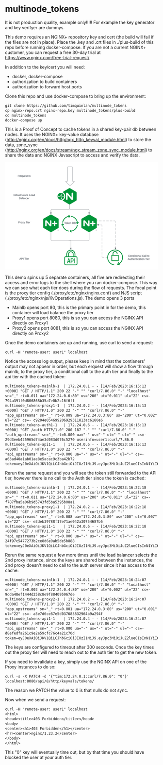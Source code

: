 # multinode_tokens

It is not production quality, example only!!!!! For example the key generator and key verifyer are dummys.  

This demo requires an NGINX+ repository key and cert (the build will fail if the files are not in place). Place the .key and .crt files in ./plus-build of this repo before running docker-compose. If you are not a current NGINX+ customer, you can request a free 30-day trial at https://www.nginx.com/free-trial-request/

In addition to the key/cert you will need:

* docker, docker-compose
* authorization to build containers
* authorization to forward host ports

Clone this repo and use docker-compose to bring up the environment:


    git clone https://github.com/timquinlan/multinode_tokens
    cp nginx-repo.crt nginx-repo.key multinode_tokens/plus-build
    cd multinode_tokens
    docker-compose up

This is a Proof of Concept to cache tokens in a shared key-pair db between nodes.  It uses the NGINX+ key-value database (http://nginx.org/en/docs/http/ngx_http_keyval_module.html) to store the data, zone_sync (http://nginx.org/en/docs/stream/ngx_stream_zone_sync_module.html) to share the data and NGINX Javascript to access and verify the data.  

![](https://github.com/timquinlan/multinode_tokens/blob/main/demo_container_layout.png)

This demo spins up 5 separate containers, all five are redirecting their access and error logs to the shell where you ran docker-compose.  This way we can see what each tier does during the flow of requests.  The focal point is the proxy tier config (./proxy/etc/nginx/nginx.conf) and NJS script (./proxy/etc/nginx/njs/KvOperations.js).  The demo opens 3 ports
* Mainlb opens port 80, this is the primary point in for the demo, this container will load balance the proxy tier
* Proxy1 opens port 8080, this is so you can access the NGINX API directly on Proxy1
* Proxy2 opens port 8081, this is so you can access the NGINX API directly on Proxy2

Once the demo containers are up and running, use curl to send a request:

    curl -H "remote-user: user1" localhost

Notice the access log output, please keep in mind that the contianers' output may not appear in order, but each erquest will show a flow through mainlb, to the proxy tier, a conditional call to the auth tier and finally to the api tier with the cached token:

    multinode_tokens-mainlb-1  | 172.24.0.1 - - [14/Feb/2023:16:15:13 +0000] "GET / HTTP/1.1" 200 22 "-" "" "curl/7.86.0" "-" "localhost" sn="_" rt=0.011 ua="172.24.0.6:80" us="200" ut="0.011" ul="22" cs=- 794a391f0d806868b35a7e0b2c16f6ff
    multinode_tokens-proxy1-1  | 172.24.0.2 - - [14/Feb/2023:16:15:13 +0000] "GET / HTTP/1.0" 200 22 "-" "" "curl/7.86.0" "-" "app_upstreams" sn="_" rt=0.009 ua="172.24.0.3:80" us="200" ut="0.002" ul="22" cs=- c9204e054699206929311813ac6180e6
    multinode_tokens-auth1-1   | 172.24.0.6 - - [14/Feb/2023:16:15:13 +0000] "GET /auth HTTP/1.0" 200 187 "-" "" "curl/7.86.0" "-" "auth_upstreams" sn="_" rt=0.000 ua="-" us="-" ut="-" ul="-" cs=- 29d3eeb425965d74ae3d083d076c5270 userinfo=user1:curl/7.86.0
    multinode_tokens-api1-1    | 172.24.0.6 - - [14/Feb/2023:16:15:13 +0000] "GET / HTTP/1.0" 200 22 "-" "" "curl/7.86.0" "-" "api_upstreams" sn="_" rt=0.000 ua="-" us="-" ut="-" ul="-" cs=- a63ad40a1ab01ae8e5acac9c3ba42b72 token=eyJ0eXAiOiJKV1QiLCJhbGciOiJIUzI1NiJ9.eyJpc3MiOiJuZ2lueCIsInN1YiI6ImFsaWNlIiwiZm9vIjoxMjMsImJhciI6InFxIiwienl4IjpmYWxzZSwiZXhwIjoxNjc2MzkxOTEzfQ.pdzD6_J52fA2iuM5qwkSvwHB_ybEbb92cd6SEwowjec

Rerun the same request and you will see the token still forwarded to the API tier, however there is no call to the Auth tier since the token is cached:

    multinode_tokens-mainlb-1  | 172.24.0.1 - - [14/Feb/2023:16:22:18 +0000] "GET / HTTP/1.1" 200 22 "-" "" "curl/7.86.0" "-" "localhost" sn="_" rt=0.011 ua="172.24.0.6:80" us="200" ut="0.011" ul="22" cs=- f787fba5a06b9d5743fd5ba5395b08a1
    multinode_tokens-proxy1-1  | 172.24.0.2 - - [14/Feb/2023:16:22:18 +0000] "GET / HTTP/1.0" 200 22 "-" "" "curl/7.86.0" "-" "app_upstreams" sn="_" rt=0.008 ua="172.24.0.3:80" us="200" ut="0.007" ul="22" cs=- e3deb39788f17e71ae042a30754687b6
    multinode_tokens-api1-1    | 172.24.0.6 - - [14/Feb/2023:16:22:18 +0000] "GET / HTTP/1.0" 200 22 "-" "" "curl/7.86.0" "-" "api_upstreams" sn="_" rt=0.000 ua="-" us="-" ut="-" ul="-" cs=- 24f97c5477273b2ce8d6e0ab5de5b888 token=eyJ0eXAiOiJKV1QiLCJhbGciOiJIUzI1NiJ9.eyJpc3MiOiJuZ2lueCIsInN1YiI6ImFsaWNlIiwiZm9vIjoxMjMsImJhciI6InFxIiwienl4IjpmYWxzZSwiZXhwIjoxNjc2MzkyMjQ2fQ.9GxCZ4VikNjG0On4vvIzdfd0KdKXrtsAwOOZPg4n_cY

Rerun the same request a few more times until the load balancer selects the 2nd proxy instance, since the keys are shared between the instances, the 2nd proxy doesn't need to call to the auth server since it has access to the cache:

    multinode_tokens-mainlb-1  | 172.24.0.1 - - [14/Feb/2023:16:24:07 +0000] "GET / HTTP/1.1" 200 22 "-" "" "curl/7.86.0" "-" "localhost" sn="_" rt=0.002 ua="172.24.0.4:80" us="200" ut="0.002" ul="22" cs=- 9dda48ef1444d258c8e9f884095967de
    multinode_tokens-proxy2-1  | 172.24.0.2 - - [14/Feb/2023:16:24:07 +0000] "GET / HTTP/1.0" 200 22 "-" "" "curl/7.86.0" "-" "app_upstreams" sn="_" rt=0.001 ua="172.24.0.3:80" us="200" ut="0.001" ul="22" cs=- a3e7d6ce87e5d037683832964b9a294f
    multinode_tokens-api1-1    | 172.24.0.4 - - [14/Feb/2023:16:24:07 +0000] "GET / HTTP/1.0" 200 22 "-" "" "curl/7.86.0" "-" "api_upstreams" sn="_" rt=0.000 ua="-" us="-" ut="-" ul="-" cs=- d8efedfa261c9e2e59cfc76c4a21c70d token=eyJ0eXAiOiJKV1QiLCJhbGciOiJIUzI1NiJ9.eyJpc3MiOiJuZ2lueCIsInN1YiI6ImFsaWNlIiwiZm9vIjoxMjMsImJhciI6InFxIiwienl4IjpmYWxzZSwiZXhwIjoxNjc2MzkyMjQ2fQ.9GxCZ4VikNjG0On4vvIzdfd0KdKXrtsAwOOZPg4n_cY

The keys are configured to timeout after 300 seconds.  Once the key times out the proxy tier will need to reach out to the auth tier to get the new token.

If you need to invalidate a key, simply use the NGINX API on one of the Proxy instances to do so:

    curl -s -X PATCH -d '{"tim:172.24.0.1:curl/7.86.0": "0"}' localhost:8080/api/8/http/keyvals/tokens/ 


The reason we PATCH the value to 0 is that nulls do not sync.

Now when we send a request:

    curl -H "remote-user: user1" localhost
    <html>
    <head><title>403 Forbidden</title></head>
    <body>
    <center><h1>403 Forbidden</h1></center>
    <hr><center>nginx/1.23.2</center>
    </body>
    </html>

This "0" key will eventually time out, but by that time you should have blocked the user at your auth tier.


